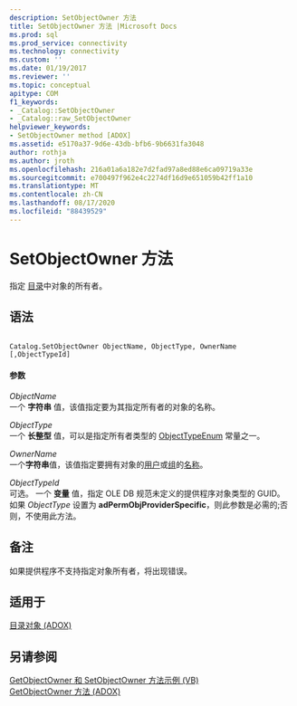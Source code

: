 ```yaml
---
description: SetObjectOwner 方法
title: SetObjectOwner 方法 |Microsoft Docs
ms.prod: sql
ms.prod_service: connectivity
ms.technology: connectivity
ms.custom: ''
ms.date: 01/19/2017
ms.reviewer: ''
ms.topic: conceptual
apitype: COM
f1_keywords:
- _Catalog::SetObjectOwner
- _Catalog::raw_SetObjectOwner
helpviewer_keywords:
- SetObjectOwner method [ADOX]
ms.assetid: e5170a37-9d6e-43db-bfb6-9b6631fa3048
author: rothja
ms.author: jroth
ms.openlocfilehash: 216a01a6a182e7d2fad97a8ed88e6ca09719a33e
ms.sourcegitcommit: e700497f962e4c2274df16d9e651059b42ff1a10
ms.translationtype: MT
ms.contentlocale: zh-CN
ms.lasthandoff: 08/17/2020
ms.locfileid: "88439529"
---
```

# <a name="setobjectowner-method"></a>SetObjectOwner 方法
指定 [目录](../../../ado/reference/adox-api/catalog-object-adox.md)中对象的所有者。  
  
## <a name="syntax"></a>语法  
  
```  
  
Catalog.SetObjectOwner ObjectName, ObjectType, OwnerName [,ObjectTypeId]  
```  
  
#### <a name="parameters"></a>参数  
 *ObjectName*  
 一个 **字符串** 值，该值指定要为其指定所有者的对象的名称。  
  
 *ObjectType*  
 一个 **长整型** 值，可以是指定所有者类型的 [ObjectTypeEnum](../../../ado/reference/adox-api/objecttypeenum.md) 常量之一。  
  
 *OwnerName*  
 一个**字符串**值，该值指定要拥有对象的[用户](../../../ado/reference/adox-api/user-object-adox.md)或[组](../../../ado/reference/adox-api/group-object-adox.md)的[名称](../../../ado/reference/adox-api/name-property-adox.md)。  
  
 *ObjectTypeId*  
 可选。 一个 **变量** 值，指定 OLE DB 规范未定义的提供程序对象类型的 GUID。 如果 *ObjectType* 设置为 **adPermObjProviderSpecific**，则此参数是必需的;否则，不使用此方法。  
  
## <a name="remarks"></a>备注  
 如果提供程序不支持指定对象所有者，将出现错误。  
  
## <a name="applies-to"></a>适用于  
 [目录对象 (ADOX)](../../../ado/reference/adox-api/catalog-object-adox.md)  
  
## <a name="see-also"></a>另请参阅  
 [GetObjectOwner 和 SetObjectOwner 方法示例 (VB) ](../../../ado/reference/adox-api/getobjectowner-and-setobjectowner-methods-example-vb.md)   
 [GetObjectOwner 方法 (ADOX)](../../../ado/reference/adox-api/getobjectowner-method-adox.md)
